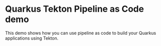 # Quarkus Tekton Pipeline as Code demo

This demo shows how you can use pipeline as code to build your Quarkus applications using Tekton.




